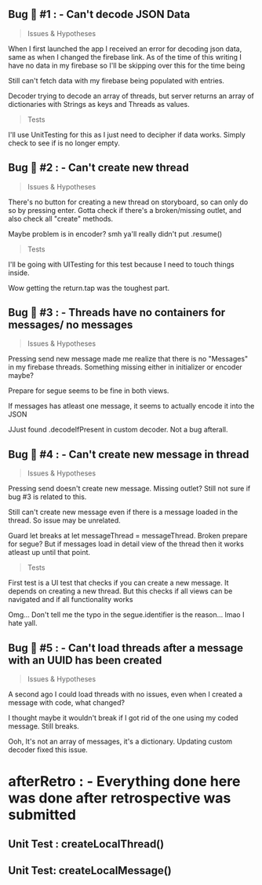 ## Bug :bug: #1 : - Can't decode JSON Data

> Issues & Hypotheses

When I first launched the app I received an error for decoding json data, same as when I changed the firebase link. As of the time of this writing I have no data in my firebase so I'll be skipping over this for the time being

Still can't fetch data with my firebase being populated with entries.

Decoder trying to decode an array of threads, but server returns an array of dictionaries with Strings as keys and Threads as values.

>Tests

I'll use UnitTesting for this as I just need to decipher if data works.
Simply check to see if is no longer empty.

## Bug :bug: #2 : - Can't create new thread

> Issues & Hypotheses

There's no button for creating a new thread on storyboard, so can only do so by pressing enter. Gotta check if there's a broken/missing outlet, and also check all "create" methods.

Maybe problem is in encoder? smh ya'll really didn't put .resume()

> Tests

I'll be going with UITesting for this test because I need to touch things inside.

Wow getting the return.tap was the toughest part.

## Bug :bug: #3 : - Threads have no containers for messages/ no messages

> Issues & Hypotheses

Pressing send new message made me realize that there is no "Messages" in my firebase threads. Something missing either in initializer or encoder maybe?

Prepare for segue seems to be fine in both views.

If messages has atleast one message, it seems to actually encode it into the JSON

JJust found .decodeIfPresent in custom decoder. Not a bug afterall.

## Bug :bug: #4 : - Can't create new message in thread

> Issues & Hypotheses

Pressing send doesn't create new message. Missing outlet? Still not sure if bug #3 is related to this.

Still can't create new message even if there is a message loaded in the thread. So issue may be unrelated.

Guard let breaks at let messageThread = messageThread. Broken prepare for segue? But if messages load in detail view of the thread then it works atleast up until that point.

>Tests

First test is a UI test that checks if you can create a new message. It depends on creating a new thread. But this checks if all views can be navigated and if all functionality works

Omg... Don't tell me the typo in the segue.identifier is the reason... lmao I hate yall.

## Bug :bug: #5 : - Can't load threads after a message with an UUID has been created

> Issues & Hypotheses

A second ago I could load threads with no issues, even when I created a message with code, what changed?

I thought maybe it wouldn't break if I got rid of the one using my coded message. Still breaks.

Ooh, It's not an array of messages, it's a dictionary. Updating custom decoder fixed this issue.


# afterRetro : - Everything done here was done after retrospective was submitted

## Unit Test : createLocalThread()

## Unit Test: createLocalMessage()
